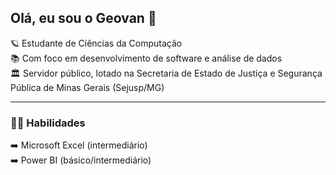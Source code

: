 ## Olá, eu sou o Geovan 👋

🪐 Estudante de Ciências da Computação  
📚 Com foco em desenvolvimento de software e análise de dados  
🏛️ Servidor público, lotado na Secretaria de Estado de Justiça e Segurança Pública de Minas Gerais (Sejusp/MG)

---

### 🧗‍♂️ Habilidades

➡️ Microsoft Excel (intermediário)  
➡️ Power BI (básico/intermediário)
